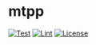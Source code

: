 # mtpp

[![Test](https://github.com/maphorie/mtpp/actions/workflows/test.yml/badge.svg)](https://github.com/maphorie/mtpp/actions/workflows/test.yml)
[![Lint](https://github.com/maphorie/mtpp/actions/workflows/lint.yml/badge.svg)](https://github.com/maphorie/mtpp/actions/workflows/lint.yml)
[![License](https://img.shields.io/github/license/maphorie/mtpp)](https://github.com/maphorie/mtpp/blob/main/LICENSE)
